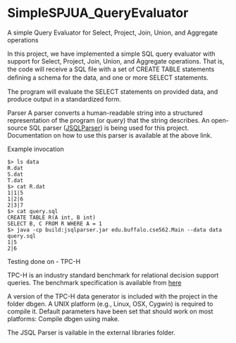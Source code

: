 SimpleSPJUA_QueryEvaluator
==========================

A simple Query Evaluator for Select, Project, Join, Union, and Aggregate operations

In this project, we have implemented a simple SQL query evaluator with support for
Select, Project, Join, Union, and Aggregate operations. That is, the code will receive a
SQL ﬁle with a set of CREATE TABLE statements deﬁning a schema for the data, and one
or more SELECT statements.

The program will evaluate the SELECT statements on provided data, and produce
output in a standardized form.

Parser
A parser converts a human-readable string into a structured representation of the program (or query)
that the string describes. An open-source SQL parser ([JSQLParser](http://jsqlparser.sourceforge.net))
is being used for this project. Documentation on how to use this parser is available at the above link.

Example invocation

    $> ls data
    R.dat
    S.dat
    T.dat
    $> cat R.dat
    1|1|5
    1|2|6
    2|3|7
    $> cat query.sql
    CREATE TABLE R(A int, B int)
    SELECT B, C FROM R WHERE A = 1
    $> java -cp build:jsqlparser.jar edu.buffalo.cse562.Main --data data query.sql
    1|5
    2|6

Testing done on - TPC-H

TPC-H is an industry standard benchmark for relational decision support queries. The
benchmark specification is available from [here](http://www.tpc.org/tpch/)

A version of the TPC-H data generator is included with the project in the folder dbgen. A UNIX
platform (e.g., Linux, OSX, Cygwin) is required to compile it. Default parameters have
been set that should work on most platforms: Compile dbgen using make.

The JSQL Parser is vailable in the external libraries folder.
